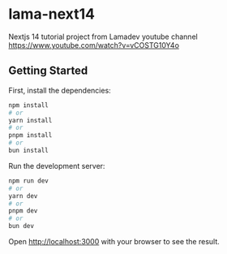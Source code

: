 # lama-next14
Nextjs 14 tutorial project from Lamadev youtube channel https://www.youtube.com/watch?v=vCOSTG10Y4o

## Getting Started

First, install the dependencies:

```bash
npm install
# or
yarn install
# or
pnpm install
# or
bun install
```


Run the development server:

```bash
npm run dev
# or
yarn dev
# or
pnpm dev
# or
bun dev
```

Open [http://localhost:3000](http://localhost:3000) with your browser to see the result.